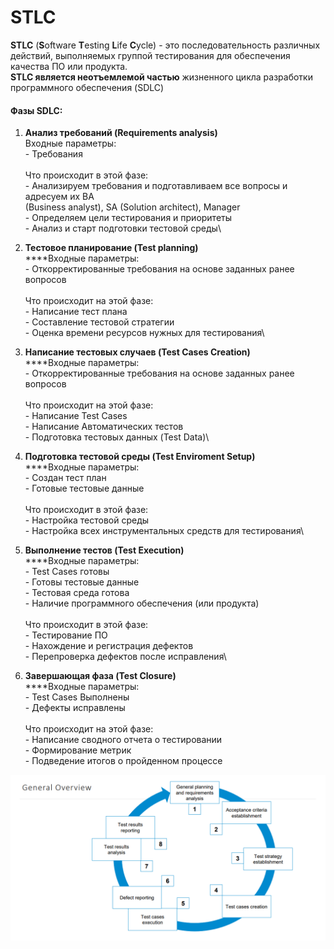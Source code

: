 # STLC

**STLC** (**S**oftware **T**esting **L**ife **C**ycle) - это последовательность различных действий, выполняемых группой тестирования для обеспечения качества ПО или продукта. \
**STLC является неотъемлемой частью** жизненного цикла разработки программного обеспечения (SDLC)

#### Фазы SDLC:&#x20;

1. **Анализ требований (Requirements analysis)**\
   Входные параметры: \
   &#x20;   \- Требования\
   \
   Что происходит в этой фазе: \
   &#x20;   \- Анализируем требования и подготавливаем все вопросы и адресуем их BA \
   &#x20;     (Business analyst), SA (Solution architect), Manager\
   &#x20;   \- Определяем цели тестирования и приоритеты\
   &#x20;   \- Анализ и старт подготовки тестовой среды\

2. **Тестовое планирование (Test planning)**\
   ****Входные параметры:\
   &#x20;   \- Откорректированные требования на основе заданных ранее вопросов\
   \
   Что происходит на этой фазе: \
   &#x20;   \- Написание тест плана\
   &#x20;   \- Составление тестовой стратегии\
   &#x20;   \- Оценка времени ресурсов нужных для тестирования\

3. **Написание тестовых случаев (Test Cases Creation)**\
   ****Входные параметры:\
   &#x20;   \- Откорректированные требования на основе заданных ранее вопросов\
   \
   Что происходит на этой фазе: \
   &#x20;   \- Написание Test Cases\
   &#x20;   \- Написание Автоматических тестов\
   &#x20;   \- Подготовка тестовых данных (Test Data)\

4. **Подготовка тестовой среды (Test Enviroment Setup)**\
   ****Входные параметры:\
   &#x20;   \- Создан тест план\
   &#x20;   \- Готовые тестовые данные\
   \
   Что происходит в этой фазе:\
   &#x20;   \- Настройка тестовой среды\
   &#x20;   \- Настройка всех инструментальных средств для тестирования\

5. **Выполнение тестов (Test Execution)**\
   ****Входные параметры: \
   &#x20;   \- Test Cases готовы\
   &#x20;   \- Готовы тестовые данные\
   &#x20;   \- Тестовая среда готова\
   &#x20;   \- Наличие программного обеспечения (или продукта)\
   \
   Что происходит в этой фазе:\
   &#x20;   \- Тестирование ПО\
   &#x20;   \- Нахождение и регистрация дефектов\
   &#x20;   \- Перепроверка дефектов после исправления\

6. **Завершающая фаза (Test Closure)**\
   ****Входные параметры: \
   &#x20;   \- Test Cases Выполнены\
   &#x20;   \- Дефекты исправлены\
   \
   Что происходит на этой фазе:\
   &#x20;   \- Написание сводного отчета о тестировании\
   &#x20;   \- Формирование метрик\
   &#x20;   \- Подведение итогов о пройденном процессе

![](<.gitbook/assets/image (24) (1).png>)
